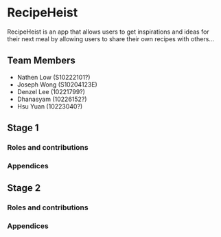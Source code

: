 # RecipeHeist
RecipeHeist is an app that allows users to get inspirations and ideas for their next meal by allowing users to share their own recipes with others...

## Team Members
- Nathen Low (S10222101?)
- Joseph Wong (S10204123E)
- Denzel Lee (10221799?)
- Dhanasyam (10226152?)
- Hsu Yuan (10223040?)

## Stage 1

### Roles and contributions

### Appendices

## Stage 2

### Roles and contributions

### Appendices
